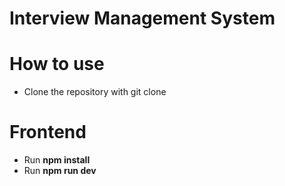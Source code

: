 # Interview Management System


# How to use 

- Clone the repository with git clone

# Frontend

- Run **npm install**
- Run **npm run dev**



